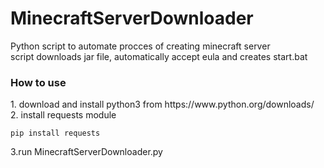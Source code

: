 # MinecraftServerDownloader

Python script to automate procces of creating minecraft server <br> 
script downloads jar file, automatically accept eula and creates start.bat <br>

<h3> How to use </h3>
1. download and install python3 from https://www.python.org/downloads/ <br>
2. install requests module <br>

````
pip install requests
````

3.run MinecraftServerDownloader.py <br>
